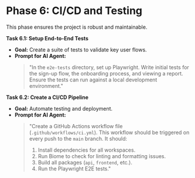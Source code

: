 # Phase 6: CI/CD and Testing

This phase ensures the project is robust and maintainable.

**Task 6.1: Setup End-to-End Tests**
*   **Goal:** Create a suite of tests to validate key user flows.
*   **Prompt for AI Agent:**
    > "In the `e2e-tests` directory, set up Playwright. Write initial tests for the sign-up flow, the onboarding process, and viewing a report. Ensure the tests can run against a local development environment."

**Task 6.2: Create a CI/CD Pipeline**
*   **Goal:** Automate testing and deployment.
*   **Prompt for AI Agent:**
    > "Create a GitHub Actions workflow file (`.github/workflows/ci.yml`). This workflow should be triggered on every push to the `main` branch. It should:
    > 1.  Install dependencies for all workspaces.
    > 2.  Run Biome to check for linting and formatting issues.
    > 3.  Build all packages (`api`, `frontend`, etc.).
    > 4.  Run the Playwright E2E tests."

